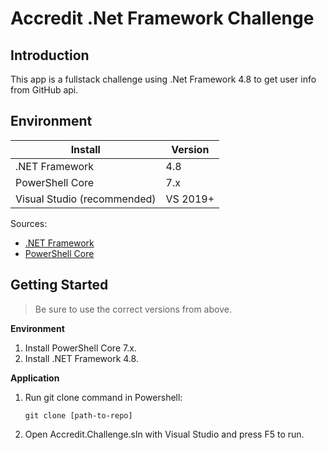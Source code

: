 
# Accredit .Net Framework Challenge
 
## Introduction
This app is a fullstack challenge using .Net Framework 4.8 to get user info from GitHub api.
 
## Environment
 
Install                          | Version    
---------------------------------|------------
.NET Framework                   | 4.8
PowerShell Core                  | 7.x
Visual Studio (recommended)      | VS 2019+
 
Sources:
*   [.NET Framework](https://dotnet.microsoft.com/download/dotnet-framework)
*   [PowerShell Core](https://docs.microsoft.com/en-us/powershell/scripting/install/installing-powershell-core-on-windows)
 
## Getting Started
> Be sure to use the correct versions from above.
 
**Environment**  
1.  Install PowerShell Core 7.x.
1.  Install .NET Framework 4.8.
 
**Application** 
1. Run git clone command in Powershell:
    ```
    git clone [path-to-repo]
    ```

2. Open Accredit.Challenge.sln with Visual Studio and press F5 to run.